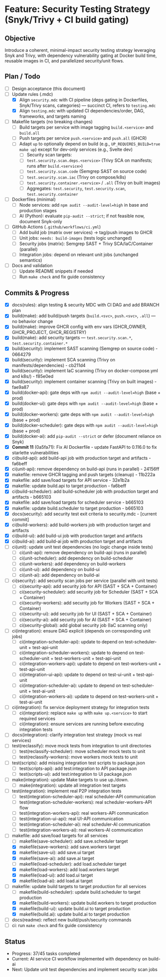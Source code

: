 # Feature: Security Testing Strategy (Snyk/Trivy + CI build gating)

## Objective
Introduce a coherent, minimal-impact security testing strategy leveraging Snyk and Trivy, with dependency vulnerability gating at Docker build time, reusable images in CI, and parallelized security/unit flows.

## Plan / Todo
- [ ] Design acceptance (this document)
- [ ] Update rules (.mdc)
  - [x] Align `security.mdc` with CI pipeline (deps gating in Dockerfiles, Snyk/Trivy scans, categories) — succinct CI, refers to `testing.mdc`
  - [x] Align `testing.mdc` with updated CI dependencies/order, DAG, frameworks, and targets naming
- [ ] Makefile targets (no breaking changes)
  - [ ] Build targets per service with image tagging `build.<service>` and `build.all`
  - [ ] Push targets per service `push.<service>` and `push.all` (GHCR)
  - [ ] Adapt `up` to optionally depend on build (e.g., `UP_REQUIRES_BUILD=true make up`) except for dev-only services (e.g., Svelte dev)
    - [ ] Security scan targets:
    - [ ] `test.security.scan.deps.<service>` (Trivy SCA on manifests; runs after `build.<service>`)
    - [ ] `test.security.scan.code` (Semgrep SAST on source code)
    - [ ] `test.security.scan.iac` (Trivy on compose/k8s)
    - [ ] `test.security.container.<service>` / `.all` (Trivy on built images)
    - [ ] Aggregates: `test.security`, `test.security.scan`, `test.security.container`
- [ ] Dockerfiles (minimal)
  - [ ] Node services: add `npm audit --audit-level=high` in base and production stages
  - [ ] AI (Python): evaluate `pip-audit --strict`; if not feasible now, document Snyk-only
- [ ] GitHub Actions (`.github/workflows/ci.yml`)
  - [ ] Add build job (matrix over services) → tag/push images to GHCR
  - [ ] Unit jobs: `needs: build-images` (tests logic unchanged)
  - [ ] Security jobs (matrix): Semgrep SAST + Trivy SCA/IaC/Container (parallel)
  - [ ] Integration jobs: depend on relevant unit jobs (unchanged semantics)
- [ ] Docs and validation
  - [ ] Update README snippets if needed
  - [ ] Run `make check` and fix guide consistency

## Commits & Progress
- [x] docs(rules): align testing & security MDC with CI DAG and add BRANCH plan
- [x] build(make): add build/push targets (`build.<svc>`, `push.<svc>`, `.all`) — no behavior change
- [x] build(make): improve GHCR config with env vars (GHCR_OWNER, GHCR_PROJECT, GHCR_REGISTRY)
- [x] build(make): add security targets — `test.security.scan.*`, `test.security.container.*`
- [x] build(security): implement SAST scanning (Semgrep on source code) - 0664279
- [x] build(security): implement SCA scanning (Trivy on manifests/dependencies) - cb211d4
- [x] build(security): implement IaC scanning (Trivy on docker-compose.yml and k8s/) - f85e0ed
- [x] build(security): implement container scanning (Trivy on built images) - fae9a87
- [x] build(docker-api): gate deps with `npm audit --audit-level=high` (base + prod)
- [x] build(docker-ui): gate deps with `npm audit --audit-level=high` (base + prod)
- [x] build(docker-workers): gate deps with `npm audit --audit-level=high` (base + prod)
- [x] build(docker-scheduler): gate deps with `npm audit --audit-level=high` (base + prod)
- [x] build(docker-ai): add `pip-audit --strict` or defer (document reliance on Snyk)
- [x] **Commit 11** (0a5fa71): Fix AI Dockerfile - update FastAPI to 0.116.0 to fix starlette vulnerabilities
- [x] ci(build-api): add build-api job with production target and artifacts - fa6beff
- [x] ci(unit-api): remove dependency on build-api (runs in parallel) - 24156ff
- [x] makefile: remove GHCR tagging and push targets (cleanup) - 11b222a
- [x] makefile: add save/load targets for API service - 32e1b2a
- [x] makefile: update build.api to target production - fa6beff
- [x] ci(build-scheduler): add build-scheduler job with production target and artifacts - b665103
- [x] makefile: add save/load targets for scheduler service - b665103
- [x] makefile: update build.scheduler to target production - b665103
- [x] docs(security): add security test exit criteria to security.mdc - [current commit]
- [x] ci(build-workers): add build-workers job with production target and artifacts
- [x] ci(build-ui): add build-ui job with production target and artifacts
- [x] ci(build-ai): add build-ai job with production target and artifacts
- [ ] ci(unit): update unit test dependencies (no logic change inside tests)
  - [ ] ci(unit-api): remove dependency on build-api (runs in parallel)
  - [ ] ci(unit-scheduler): add dependency on build-scheduler
  - [ ] ci(unit-workers): add dependency on build-workers
  - [ ] ci(unit-ui): add dependency on build-ui
  - [ ] ci(unit-ai): add dependency on build-ai
- [ ] ci(security): add security scan jobs per service (parallel with unit tests)
  - [ ] ci(security-api): add security job for API (SAST + SCA + Container)
  - [ ] ci(security-scheduler): add security job for Scheduler (SAST + SCA + Container)
  - [ ] ci(security-workers): add security job for Workers (SAST + SCA + Container)
  - [ ] ci(security-ui): add security job for UI (SAST + SCA + Container)
  - [ ] ci(security-ai): add security job for AI (SAST + SCA + Container)
  - [ ] ci(security-global): add global security job (IaC scanning only)
- [ ] ci(integration): ensure DAG explicit (depends on corresponding unit jobs)
  - [ ] ci(integration-scheduler-api): update to depend on test-scheduler-unit + test-api-unit
  - [ ] ci(integration-scheduler-workers): update to depend on test-scheduler-unit + test-workers-unit + test-api-unit
  - [ ] ci(integration-workers-api): update to depend on test-workers-unit + test-api-unit
  - [ ] ci(integration-ui-api): update to depend on test-ui-unit + test-api-unit
  - [ ] ci(integration-scheduler-ai): update to depend on test-scheduler-unit + test-ai-unit
  - [ ] ci(integration-workers-ai): update to depend on test-workers-unit + test-ai-unit
- [ ] ci(integration): fix service deployment strategy for integration tests
  - [ ] ci(integration): replace `make up` with `make up.<service>` to start required services
  - [ ] ci(integration): ensure services are running before executing integration tests
- [ ] docs(integration): clarify integration test strategy (mock vs real services)
- [ ] test(reclassify): move mock tests from integration to unit directories
  - [ ] test(reclassify-scheduler): move scheduler mock tests to unit
  - [ ] test(reclassify-workers): move workers mock tests to unit
- [ ] test(scripts): add missing integration test scripts to package.json
  - [ ] test(scripts-api): add test:integration to API package.json
  - [ ] test(scripts-ui): add test:integration to UI package.json
- [ ] make(integration): update Make targets to use up.<service>/down.<service>
  - [ ] make(integration): update all integration test targets
- [ ] test(integration): implement real P2P integration tests
  - [ ] test(integration-scheduler-api): real scheduler-API communication
  - [ ] test(integration-scheduler-workers): real scheduler-workers-API flow
  - [ ] test(integration-workers-api): real workers-API communication
  - [ ] test(integration-ui-api): real UI-API communication
  - [ ] test(integration-scheduler-ai): real scheduler-AI communication
  - [ ] test(integration-workers-ai): real workers-AI communication
- [ ] makefile: add save/load targets for all services
  - [ ] makefile(save-scheduler): add save.scheduler target
  - [x] makefile(save-workers): add save.workers target
  - [x] makefile(save-ui): add save.ui target
  - [x] makefile(save-ai): add save.ai target
  - [ ] makefile(load-scheduler): add load.scheduler target
  - [x] makefile(load-workers): add load.workers target
  - [x] makefile(load-ui): add load.ui target
  - [x] makefile(load-ai): add load.ai target
- [ ] makefile: update build targets to target production for all services
  - [ ] makefile(build-scheduler): update build.scheduler to target production
  - [x] makefile(build-workers): update build.workers to target production
  - [x] makefile(build-ui): update build.ui to target production
  - [x] makefile(build.ai): update build.ai to target production
- [ ] docs(readme): reflect new build/push/security commands
- [ ] ci: run `make check` and fix guide consistency

## Status
- Progress: 37/45 tasks completed
- Current: AI service CI workflow implemented with dependency on build-ai
- Next: Update unit test dependencies and implement security scan jobs
